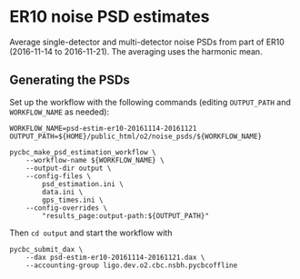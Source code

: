 # ER10 noise PSD estimates

Average single-detector and multi-detector noise PSDs from part of ER10
(2016-11-14 to 2016-11-21). The averaging uses the harmonic mean.

## Generating the PSDs

Set up the workflow with the following commands (editing `OUTPUT_PATH`
and `WORKFLOW_NAME` as needed):

```
WORKFLOW_NAME=psd-estim-er10-20161114-20161121
OUTPUT_PATH=${HOME}/public_html/o2/noise_psds/${WORKFLOW_NAME}

pycbc_make_psd_estimation_workflow \
    --workflow-name ${WORKFLOW_NAME} \
    --output-dir output \
    --config-files \
        psd_estimation.ini \
        data.ini \
        gps_times.ini \
    --config-overrides \
        "results_page:output-path:${OUTPUT_PATH}"
```

Then `cd output` and start the workflow with

```
pycbc_submit_dax \
    --dax psd-estim-er10-20161114-20161121.dax \
    --accounting-group ligo.dev.o2.cbc.nsbh.pycbcoffline
```
